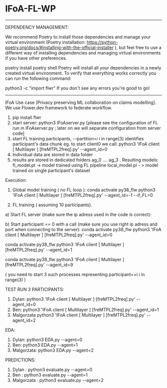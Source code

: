 # IFoA-FL-WP

---------------------------------------------------------
DEPENDENCY MANAGEMENT:

We recommend Poetry to install those dependencies and manage your virtual environment (Poetry installation: https://python-poetry.org/docs/#installing-with-the-official-installer ), but feel free to use a different way of installing dependencies and managing virtual environments if you have other preferences.

poetry install
poetry shell
Poetry will install all your dependencies in a newly created virtual environment. To verify that everything works correctly you can run the following command:

python3 -c "import flwr"
If you don't see any errors you're good to go!


-----------------------------------------------------------

IFoA Use case [Privacy preserving ML collaboration on claims modelling]. We use Flower.dev framework to federate workflow. 

1. pip install flwr
2. start server: python3 IFoAserver.py     [please see the configuration of FL run in IFoAserver.py ; later on we will separate configuration from server code]
3. start FL training participants, --partition=i i in range(3) identifies participant's data chunk eg. to start client0 we call: python3 'IFoA client  [ Multilayer ] [freMTPL2freq].py' --agent_id=0
4. Individual data are stored in data folder
5. results are stored in dedicated folders ag_0 .... ag_3 . Resulting models:
    fl_model.pt -> model trained using FL pipeline
    local_model.pl - > model trained on single participant's dataset


Execution:
1. Global model training ( no FL loop ):
conda activate py38_flw
python3 'IFoA client  [ Multilayer ] [freMTPL2freq].py' --agent_id=-1 --if_FL=0

2. FL training ( assuming 10 participants). 


a) Start FL server (make sure the ip adress used in the code is correct):


b) Start participant == 0 with a call (make sure you use right ip adress and port when connecting to the server):
conda activate py38_flw
python3 'IFoA client  [ Multilayer ] [freMTPL2freq].py' --agent_id=0

conda activate py38_flw
python3 'IFoA client  [ Multilayer ] [freMTPL2freq].py' --agent_id=1

conda activate py38_flw
python3 'IFoA client  [ Multilayer ] [freMTPL2freq].py' --agent_id=9




( you need to start 3 such processes representing participant==i i in range(3) ) 



TEST RUN 3 PARTICIPANTS:
1. Dylan: python3 'IFoA client  [ Multilayer ] [freMTPL2freq].py' --agent_id=0
2. Ben: python3 'IFoA client  [ Multilayer ] [freMTPL2freq].py' --agent_id=1
3. Malgorzata python3 'IFoA client  [ Multilayer ] [freMTPL2freq].py' --agent_id=2


EDA: 

1. Dylan: python3 EDA.py --agent=0
2. Ben: python3 EDA.py --agent=1
3. Malgorzata: python3 EDA.py --agent=2

PREDICTIONS:
1. Dylan : python3 evaluate.py --agent=0
2. Ben : python3 evaluate.py --agent=1
3. Malgorzata :  python3 evaluate.py --agent=2





